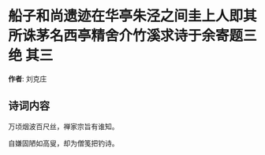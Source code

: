 # 船子和尚遗迹在华亭朱泾之间圭上人即其所诛茅名西亭精舍介竹溪求诗于余寄题三绝  其三

**作者**: 刘克庄

## 诗词内容

万顷烟波百尺丝，禅家宗旨有谁知。

自嫌固陋如高叟，却为僧笺把钓诗。

